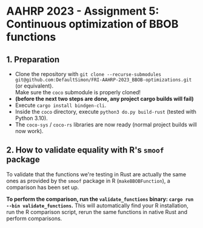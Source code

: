 # AAHRP 2023 - Assignment 5: Continuous optimization of BBOB functions

## 1. Preparation
- Clone the repository with `git clone --recurse-submodules git@github.com:DefaultSimon/FRI-AAHRP-2023_BBOB-optimizations.git` (or equivalent).  
  Make sure the `coco` submodule is properly cloned!
- **(before the next two steps are done, any project cargo builds will fail)**
- Execute `cargo install bindgen-cli`.
- Inside the `coco` directory, execute `python3 do.py build-rust` (tested with Python 3.10).
- The `coco-sys` / `coco-rs` libraries are now ready (normal project builds will now work).

## 2. How to validate equality with R's `smoof` package
To validate that the functions we're testing in Rust are actually the same ones as provided by the `smoof`
package in R (`makeBBOBFunction`), a comparison has been set up.

**To perform the comparison, run the `validate_functions` binary: `cargo run --bin validate_functions`.**
This will automatically find your R installation, run the R comparison script, rerun the same functions in native Rust
and perform comparisons.
